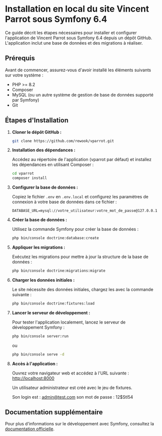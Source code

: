 # Installation en local du site Vincent Parrot sous Symfony 6.4

Ce guide décrit les étapes nécessaires pour installer et configurer l'application de Vincent Parrot sous Symfony 6.4 depuis un dépôt GitHub. L'application inclut une base de données et des migrations à réaliser.

## Prérequis

Avant de commencer, assurez-vous d'avoir installé les éléments suivants sur votre système :

- PHP >= 8.2
- Composer
- MySQL (ou un autre système de gestion de base de données supporté par Symfony)
- Git

## Étapes d'Installation

1. **Cloner le dépôt GitHub :**

    ```bash
    git clone https://github.com/rewook/vparrot.git
    ```

2. **Installation des dépendances :**

   Accédez au répertoire de l'application (vparrot par défaut) et installez les dépendances en utilisant Composer :

    ```bash
    cd vparrot
    composer install
    ```

3. **Configurer la base de données :**

   Copiez le fichier `.env` en `.env.local` et configurez les paramètres de connexion à votre base de données dans ce fichier :

    ```
    DATABASE_URL=mysql://votre_utilisateur:votre_mot_de_passe@127.0.0.1:3306/nom_de_la_base
    ```

4. **Créer la base de données :**

   Utilisez la commande Symfony pour créer la base de données :

    ```bash
    php bin/console doctrine:database:create
    ```

5. **Appliquer les migrations :**

   Exécutez les migrations pour mettre à jour la structure de la base de données :

    ```bash
    php bin/console doctrine:migrations:migrate
    ```

6. **Charger les données initiales :**

   Le site nécessite des données initiales, chargez les avec la commande suivante :

    ```bash
    php bin/console doctrine:fixtures:load
    ```

7. **Lancer le serveur de développement :**

   Pour tester l'application localement, lancez le serveur de développement Symfony :

    ```bash
    php bin/console server:run
    ```
   ou 
    ```bash
    php bin/console serve -d
    ```

8. **Accès à l'application :**

   Ouvrez votre navigateur web et accédez à l'URL suivante : [http://localhost:8000](http://localhost:8000)
    
    Un utilisateur administrateur est créé avec le jeu de fixtures.
    
    Son login est : admin@test.com
    son mot de passe : 12$Stl54
    
## Documentation supplémentaire

Pour plus d'informations sur le développement avec Symfony, consultez la [documentation officielle](https://symfony.com/doc/current/index.html).

